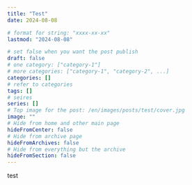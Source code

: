 ```yaml
---
title: "Test"
date: 2024-08-08

# format for string: "xxxx-xx-xx"
lastmod: "2024-08-08"

# set false when you want the post publish
draft: false
# one category: ["category-1"]
# more categories: ["category-1", "category-2", ...]
categories: []
# refer to categories
tags: []
# seires
series: []
# Top image for the post: /en/images/posts/test/cover.jpg
image: ""
# Hide from home and other main page
hideFromCenter: false
# Hide from archive page
hideFromArchives: false
# Hide from everything but the archive
hideFromSection: false
---
```

test
<!--more-->